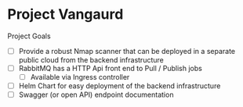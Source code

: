 # Project Vangaurd

Project Goals
- [ ] Provide a robust Nmap scanner that can be deployed in a separate public cloud from the backend infrastructure
- [ ] RabbitMQ has a HTTP Api front end to Pull / Publish jobs
    - [ ] Available via Ingress controller
- [ ] Helm Chart for easy deployment of the backend infrastructure 
- [ ] Swagger (or open API) endpoint documentation